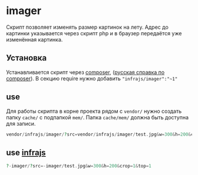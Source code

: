 # imager
Скрипт позволяет изменять размер картинок на лету. Адрес до картинки указывается через скрипт php и в браузер передаётся уже изменённая картинка.

## Установка
Устанавливается скрипт через [composer](http://getcomposer.org), ([русская справка по composer](http://loftblog.ru/2013/05/31/paketnyj-menedzher-php-composer-uskoryajsya/)). В секцию require нужно добавить ```"infrajs/imager":"~1"```
## use
Для работы скрипта в корне проекта рядом с ```vendor/``` нужно создать папку ```cache/``` с подпапкой ```mem/```. Папка ```cache/mem/``` должна быть доступна для записи.
```php
vendor/infrajs/imager/?src=vendor/infrajs/imager/test.jpg&w=300&h=200&crop=1&top=1
```

## use [infrajs](https://github.com/infrajs)
```php
?-imager/?src=-imager/test.jpg&w=300&h=200&crop=1&top=1
```
